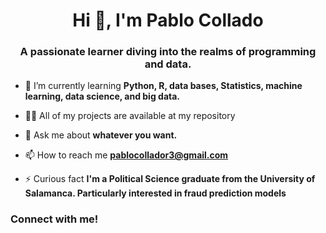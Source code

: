 <h1 align="center">Hi 👋, I'm Pablo Collado</h1>
<h3 align="center">A passionate learner diving into the realms of programming and data.</h3>

- 🌱 I’m currently learning **Python, R, data bases, Statistics, machine learning, data science, and big data.**

- 👨‍💻 All of my projects are available at my repository

- 💬 Ask me about **whatever you want.**

- 📫 How to reach me **pablocollador3@gmail.com**

- ⚡ Curious fact **I'm a Political Science graduate from the University of Salamanca. Particularly interested in fraud prediction models**

<h3 align="left">  Connect with me!</h3>
<p align="left">
</p>

